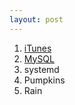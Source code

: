 ```yaml
---
layout: post
---
```


1. [iTunes](https://twitter.com/mylesb/status/618843307037167616)
2. [MySQL](https://twitter.com/mylesb/status/634857886250835968)
3. systemd
4. Pumpkins
5. Rain